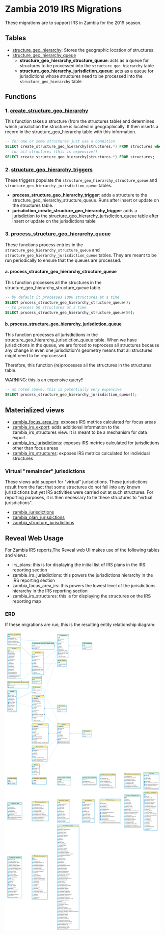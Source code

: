# Zambia 2019 IRS Migrations

These migrations are to support IRS in Zambia for the 2019 season.

## Tables

- [structure_geo_hierarchy](deploy/structure_geo_hierarchy.psql):  Stores the geographic location of structures.
- [structure_geo_hierarchy_queue](deploy/structure_geo_hierarchy_queue.psql)
  - **structure_geo_hierarchy_structure_queue**: acts as a queue for structures to be processed into the `structure_geo_hierarchy` table
  - **structure_geo_hierarchy_jurisdiction_queue**: acts as a queue for jurisdictions whose structures need to be processed into the `structure_geo_hierarchy` table

## Functions

### 1. [create_structure_geo_hierarchy](deploy/create_structure_geo_hierarchy.psql)

This function takes a structure (from the structures table) and determines which jurisdiction the structure is located in geographically.  It then inserts a record in the structure_geo_hierarchy table with this information.

```sql
-- for one or some structures just use a condition
SELECT create_structure_geo_hierarchy(structures.*) FROM structures where id = '123';
-- for all structures (this is expensive!)
SELECT create_structure_geo_hierarchy(structures.*) FROM structures;
```

### 2. [structure_geo_hierarchy_triggers](deploy/structure_geo_hierarchy_triggers.psql)

These triggers populate the `structure_geo_hierarchy_structure_queue` and `structure_geo_hierarchy_jurisdiction_queue` tables.

- **process_structure_geo_hierarchy_trigger**: adds a structure to the structure_geo_hierarchy_structure_queue.  Runs after insert or update on the structures table.
- **jurisdiction_create_structure_geo_hierarchy_trigger**: adds a jurisdiction to the structure_geo_hierarchy_jurisdiction_queue table after insert or update on the jurisdictions table

### 3. [process_structure_geo_hierarchy_queue](deploy/process_structure_geo_hierarchy_queue.psql)

These functions process entries in the `structure_geo_hierarchy_structure_queue` and `structure_geo_hierarchy_jurisdiction_queue` tables.  They are meant to be run periodically to ensure that the queues are processed.

#### a. process_structure_geo_hierarchy_structure_queue

This function processes all the structures in the structure_geo_hierarchy_structure_queue table.

```sql
-- by default it processes 1000 structures at a time
SELECT process_structure_geo_hierarchy_structure_queue();
-- to process 50 structures at a time
SELECT process_structure_geo_hierarchy_structure_queue(50);
```

#### b. process_structure_geo_hierarchy_jurisdiction_queue

This function processes all jurisdictions in the structure_geo_hierarchy_jurisdiction_queue table.  When we have jurisdictions in the queue, we are forced to reprocess all structures because any change in even one jurisdiction's geometry means that all structures might need to be reprocessed.

Therefore, this function (re)processes all the structures in the structures table.

WARNING: this is an expensive query!!

```sql
-- as noted above, this is potentially very expensive
SELECT process_structure_geo_hierarchy_jurisdiction_queue();
```

## Materialized views

- [zambia_focus_area_irs](deploy/zambia_focus_area_irs.psql): exposes IRS metrics calculated for focus areas
- [zambia_irs_export](deploy/zambia_irs_export.psql): adds additional information to the zambia_irs_structures view.  It is meant to be a mechanism for data export.
- [zambia_irs_jurisdictions](deploy/zambia_irs_jurisdictions.psql):  exposes IRS metrics calculated for jurisdictions other than focus areas
- [zambia_irs_structures](deploy/zambia_irs_structures.psql): exposes IRS metrics calculated for individual structures

### Virtual "remainder" jurisdictions

These views add support for "virtual" jurisdictions.  These jurisdictions result from the fact that some structures do not fall into any known jurisdictions but yet IRS activities were carried out at such structures.  For reporting purposes, it is then necessary to tie these structures to "virtual jurisdictions".

- [zambia_jurisdictions](deploy/zambia_jurisdictions.psql)
- [zambia_plan_jurisdictions](deploy/zambia_plan_jurisdictions.psql)
- [zambia_structure_jurisdictions](deploy/zambia_structure_jurisdictions.psql)

## Reveal Web Usage

For Zambia IRS reports,The Reveal web UI makes use of the following tables and views:

- irs_plans: this is for displaying the initial list of IRS plans in the IRS reporting section
- zambia_irs_jurisdictions: this powers the jurisdictions hierarchy in the IRS reporting section
- zambia_focus_area_irs: this powers the lowest level of the jurisdictions hierarchy in the IRS reporting section
- zambia_irs_structures: this is for displaying the structures on the IRS reporting map

### ERD

If these migrations are run, this is the resulting entity relationship diagram:

![Zambia IRS](zambia-2019-irs-erd.png)
